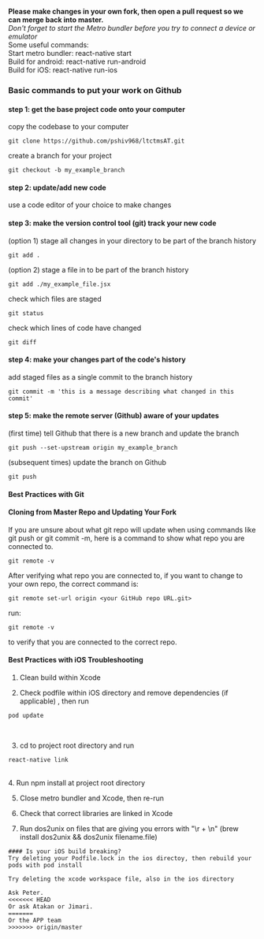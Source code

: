 <b>Please make changes in your own fork, then open a pull request so we can merge back into master.</b>
<br>
*Don't forget to start the Metro bundler before you try to connect a device or emulator*<br>
Some useful commands:<br>
Start metro bundler: react-native start<br>
Build for android: react-native run-android<br>
Build for iOS: react-native run-ios<br>

### Basic commands to put your work on Github

#### step 1: get the base project code onto your computer
copy the codebase to your computer
```
git clone https://github.com/pshiv968/ltctmsAT.git
```

create a branch for your project
```
git checkout -b my_example_branch
```

#### step 2: update/add new code
use a code editor of your choice to make changes

#### step 3: make the version control tool (git) track your new code
(option 1) stage all changes in your directory to be part of the branch history
```
git add .
```

(option 2) stage a file in to be part of the branch history
```
git add ./my_example_file.jsx
```

check which files are staged
```
git status
```

check which lines of code have changed
```
git diff
```

#### step 4: make your changes part of the code's history
add staged files as a single commit to the branch history
```
git commit -m 'this is a message describing what changed in this commit'
```

#### step 5: make the remote server (Github) aware of your updates
(first time) tell Github that there is a new branch and update the branch
```
git push --set-upstream origin my_example_branch
```

(subsequent times) update the branch on Github
```
git push
```
#### Best Practices with Git

#### Cloning from Master Repo and Updating Your Fork

If you are unsure about what git repo will update when using commands like
git push or git commit -m, here is a command to show what repo you are connected to.

```
git remote -v
```

After verifying what repo you are connected to, if you want to change to your own repo,
the correct command is: 
```
git remote set-url origin <your GitHub repo URL.git> 
```
run:
```  
git remote -v 
```
to verify that you are connected to the correct repo.


#### Best Practices with iOS Troubleshooting

1. Clean build within Xcode <br>

2. Check podfile within iOS directory and remove dependencies (if applicable) , then run 
```
pod update
```
 <br>

3. cd to project root directory and run 
```
react-native link
``` 
<br>
4. Run 
npm install
at project root directory <br>

5. Close metro bundler and Xcode, then re-run <br>

6. Check that correct libraries are linked in Xcode <br>

7. Run dos2unix on files that are giving you errors with "\r + \n"
(brew install dos2unix && dos2unix filename.file)

```
#### Is your iOS build breaking?
Try deleting your Podfile.lock in the ios directoy, then rebuild your pods with pod install

Try deleting the xcode workspace file, also in the ios directory

Ask Peter.
<<<<<<< HEAD
Or ask Atakan or Jimari. 
=======
Or the APP team
>>>>>>> origin/master

